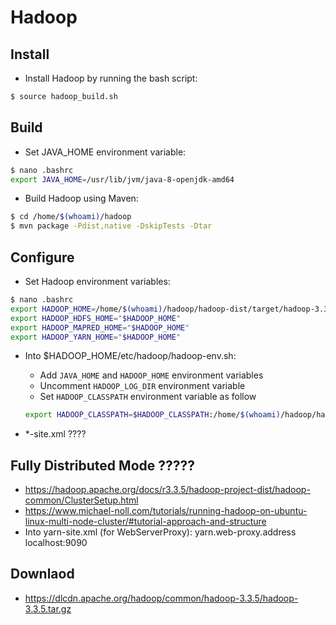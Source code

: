 # Hadoop

## Install
* Install Hadoop by running the bash script:
```bash
$ source hadoop_build.sh
```

## Build
* Set JAVA_HOME environment variable:
```bash
$ nano .bashrc                    
export JAVA_HOME=/usr/lib/jvm/java-8-openjdk-amd64
```

* Build Hadoop using Maven:
```bash
$ cd /home/$(whoami)/hadoop
$ mvn package -Pdist,native -DskipTests -Dtar
```

## Configure 
* Set Hadoop environment variables:
```bash
$ nano .bashrc                                    
export HADOOP_HOME=/home/$(whoami)/hadoop/hadoop-dist/target/hadoop-3.3.5
export HADOOP_HDFS_HOME="$HADOOP_HOME"
export HADOOP_MAPRED_HOME="$HADOOP_HOME"
export HADOOP_YARN_HOME="$HADOOP_HOME"
```

* Into $HADOOP_HOME/etc/hadoop/hadoop-env.sh:
    * Add `JAVA_HOME` and `HADOOP_HOME` environment variables
    * Uncomment `HADOOP_LOG_DIR` environment variable
    * Set `HADOOP_CLASSPATH` environment variable as follow
    ```bash
    export HADOOP_CLASSPATH=$HADOOP_CLASSPATH:/home/$(whoami)/hadoop/hadoop-dist/target/hadoop-3.3.5/share/hadoop/tools/lib/junit-4.13.2.jar
    ```

* *-site.xml ????


## Fully Distributed Mode ?????
* https://hadoop.apache.org/docs/r3.3.5/hadoop-project-dist/hadoop-common/ClusterSetup.html
* https://www.michael-noll.com/tutorials/running-hadoop-on-ubuntu-linux-multi-node-cluster/#tutorial-approach-and-structure
* Into yarn-site.xml (for WebServerProxy):
    <property>
        <name>yarn.web-proxy.address</name>
        <value>localhost:9090</value>
    </property>


## Downlaod
* https://dlcdn.apache.org/hadoop/common/hadoop-3.3.5/hadoop-3.3.5.tar.gz